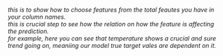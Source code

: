 <p><i>
  this is to show how to choose features from the total feautes you have in your column names.<br>
  this is crucial step to see how the relation on how the feature is affecting the prediction.<br>
  for example, here you can see that temperature shows a crucial and sure trend going on, meaniing our model true target vales are dependent on it.
</i></p>
